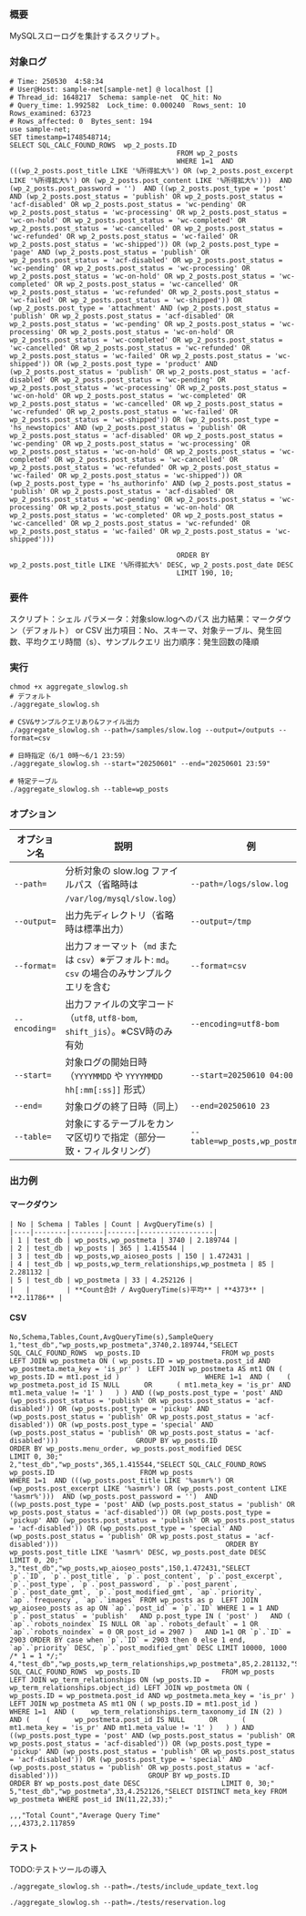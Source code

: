 ### 概要

MySQLスローログを集計するスクリプト。

### 対象ログ

```
# Time: 250530  4:58:34
# User@Host: sample-net[sample-net] @ localhost []
# Thread_id: 1648217  Schema: sample-net  QC_hit: No
# Query_time: 1.992582  Lock_time: 0.000240  Rows_sent: 10  Rows_examined: 63723
# Rows_affected: 0  Bytes_sent: 194
use sample-net;
SET timestamp=1748548714;
SELECT SQL_CALC_FOUND_ROWS  wp_2_posts.ID
                                         FROM wp_2_posts
                                         WHERE 1=1  AND (((wp_2_posts.post_title LIKE '%所得拡大%') OR (wp_2_posts.post_excerpt LIKE '%所得拡大%') OR (wp_2_posts.post_content LIKE '%所得拡大%')))  AND (wp_2_posts.post_password = '')  AND ((wp_2_posts.post_type = 'post' AND (wp_2_posts.post_status = 'publish' OR wp_2_posts.post_status = 'acf-disabled' OR wp_2_posts.post_status = 'wc-pending' OR wp_2_posts.post_status = 'wc-processing' OR wp_2_posts.post_status = 'wc-on-hold' OR wp_2_posts.post_status = 'wc-completed' OR wp_2_posts.post_status = 'wc-cancelled' OR wp_2_posts.post_status = 'wc-refunded' OR wp_2_posts.post_status = 'wc-failed' OR wp_2_posts.post_status = 'wc-shipped')) OR (wp_2_posts.post_type = 'page' AND (wp_2_posts.post_status = 'publish' OR wp_2_posts.post_status = 'acf-disabled' OR wp_2_posts.post_status = 'wc-pending' OR wp_2_posts.post_status = 'wc-processing' OR wp_2_posts.post_status = 'wc-on-hold' OR wp_2_posts.post_status = 'wc-completed' OR wp_2_posts.post_status = 'wc-cancelled' OR wp_2_posts.post_status = 'wc-refunded' OR wp_2_posts.post_status = 'wc-failed' OR wp_2_posts.post_status = 'wc-shipped')) OR (wp_2_posts.post_type = 'attachment' AND (wp_2_posts.post_status = 'publish' OR wp_2_posts.post_status = 'acf-disabled' OR wp_2_posts.post_status = 'wc-pending' OR wp_2_posts.post_status = 'wc-processing' OR wp_2_posts.post_status = 'wc-on-hold' OR wp_2_posts.post_status = 'wc-completed' OR wp_2_posts.post_status = 'wc-cancelled' OR wp_2_posts.post_status = 'wc-refunded' OR wp_2_posts.post_status = 'wc-failed' OR wp_2_posts.post_status = 'wc-shipped')) OR (wp_2_posts.post_type = 'product' AND (wp_2_posts.post_status = 'publish' OR wp_2_posts.post_status = 'acf-disabled' OR wp_2_posts.post_status = 'wc-pending' OR wp_2_posts.post_status = 'wc-processing' OR wp_2_posts.post_status = 'wc-on-hold' OR wp_2_posts.post_status = 'wc-completed' OR wp_2_posts.post_status = 'wc-cancelled' OR wp_2_posts.post_status = 'wc-refunded' OR wp_2_posts.post_status = 'wc-failed' OR wp_2_posts.post_status = 'wc-shipped')) OR (wp_2_posts.post_type = 'hs_newstopics' AND (wp_2_posts.post_status = 'publish' OR wp_2_posts.post_status = 'acf-disabled' OR wp_2_posts.post_status = 'wc-pending' OR wp_2_posts.post_status = 'wc-processing' OR wp_2_posts.post_status = 'wc-on-hold' OR wp_2_posts.post_status = 'wc-completed' OR wp_2_posts.post_status = 'wc-cancelled' OR wp_2_posts.post_status = 'wc-refunded' OR wp_2_posts.post_status = 'wc-failed' OR wp_2_posts.post_status = 'wc-shipped')) OR (wp_2_posts.post_type = 'hs_authorinfo' AND (wp_2_posts.post_status = 'publish' OR wp_2_posts.post_status = 'acf-disabled' OR wp_2_posts.post_status = 'wc-pending' OR wp_2_posts.post_status = 'wc-processing' OR wp_2_posts.post_status = 'wc-on-hold' OR wp_2_posts.post_status = 'wc-completed' OR wp_2_posts.post_status = 'wc-cancelled' OR wp_2_posts.post_status = 'wc-refunded' OR wp_2_posts.post_status = 'wc-failed' OR wp_2_posts.post_status = 'wc-shipped')))

                                         ORDER BY wp_2_posts.post_title LIKE '%所得拡大%' DESC, wp_2_posts.post_date DESC
                                         LIMIT 190, 10;
```

### 要件
スクリプト：シェル
パラメータ：対象slow.logへのパス
出力結果：マークダウン（デフォルト） or CSV
出力項目：No、スキーマ、対象テーブル、発生回数、平均クエリ時間（s）、サンプルクエリ
出力順序：発生回数の降順

### 実行

```
chmod +x aggregate_slowlog.sh
# デフォルト
./aggregate_slowlog.sh

# CSV&サンプルクエリあり&ファイル出力
./aggregate_slowlog.sh --path=/samples/slow.log --output=/outputs --format=csv

# 日時指定（6/1 0時～6/1 23:59）
./aggregate_slowlog.sh --start="20250601" --end="20250601 23:59"

# 特定テーブル
./aggregate_slowlog.sh --table=wp_posts
```

### オプション

| オプション名    | 説明                                                                                     | 例                             |
|-----------------|------------------------------------------------------------------------------------------|--------------------------------|
| `--path=`       | 分析対象の slow.log ファイルパス（省略時は `/var/log/mysql/slow.log`）                   | `--path=/logs/slow.log`        |
| `--output=`     | 出力先ディレクトリ（省略時は標準出力）                                                   | `--output=/tmp`                |
| `--format=`     | 出力フォーマット（`md` または `csv`）※デフォルト: `md`。`csv` の場合のみサンプルクエリを含む | `--format=csv`                 |
| `--encoding=`   | 出力ファイルの文字コード（`utf8`, `utf8-bom`, `shift_jis`）。※CSV時のみ有効               | `--encoding=utf8-bom`          |
| `--start=`      | 対象ログの開始日時（`YYYYMMDD` や `YYYYMMDD hh[:mm[:ss]]` 形式）                         | `--start=20250610 04:00`       |
| `--end=`        | 対象ログの終了日時（同上）                                                               | `--end=20250610 23`            |
| `--table=`      | 対象にするテーブルをカンマ区切りで指定（部分一致・フィルタリング）                       | `--table=wp_posts,wp_postmeta` |

### 出力例

#### マークダウン

```
| No | Schema | Tables | Count | AvgQueryTime(s) |
|----|--------|--------|-------|------------------|
| 1 | test_db | wp_posts,wp_postmeta | 3740 | 2.189744 |
| 2 | test_db | wp_posts | 365 | 1.415544 |
| 3 | test_db | wp_posts,wp_aioseo_posts | 150 | 1.472431 |
| 4 | test_db | wp_posts,wp_term_relationships,wp_postmeta | 85 | 2.281132 |
| 5 | test_db | wp_postmeta | 33 | 4.252126 |
|   |         | **Count合計 / AvgQueryTime(s)平均** | **4373** | **2.11786** |
```

#### CSV

```
No,Schema,Tables,Count,AvgQueryTime(s),SampleQuery
1,"test_db","wp_posts,wp_postmeta",3740,2.189744,"SELECT SQL_CALC_FOUND_ROWS  wp_posts.ID 					 FROM wp_posts  LEFT JOIN wp_postmeta ON ( wp_posts.ID = wp_postmeta.post_id AND wp_postmeta.meta_key = 'is_pr' )  LEFT JOIN wp_postmeta AS mt1 ON ( wp_posts.ID = mt1.post_id ) 					 WHERE 1=1  AND (    (      wp_postmeta.post_id IS NULL      OR      ( mt1.meta_key = 'is_pr' AND mt1.meta_value != '1' )   ) ) AND ((wp_posts.post_type = 'post' AND (wp_posts.post_status = 'publish' OR wp_posts.post_status = 'acf-disabled')) OR (wp_posts.post_type = 'pickup' AND (wp_posts.post_status = 'publish' OR wp_posts.post_status = 'acf-disabled')) OR (wp_posts.post_type = 'special' AND (wp_posts.post_status = 'publish' OR wp_posts.post_status = 'acf-disabled'))) 					 GROUP BY wp_posts.ID 					 ORDER BY wp_posts.menu_order, wp_posts.post_modified DESC 					 LIMIT 0, 30;"
2,"test_db","wp_posts",365,1.415544,"SELECT SQL_CALC_FOUND_ROWS  wp_posts.ID 					 FROM wp_posts  					 WHERE 1=1  AND (((wp_posts.post_title LIKE '%asmr%') OR (wp_posts.post_excerpt LIKE '%asmr%') OR (wp_posts.post_content LIKE '%asmr%')))  AND (wp_posts.post_password = '')  AND ((wp_posts.post_type = 'post' AND (wp_posts.post_status = 'publish' OR wp_posts.post_status = 'acf-disabled')) OR (wp_posts.post_type = 'pickup' AND (wp_posts.post_status = 'publish' OR wp_posts.post_status = 'acf-disabled')) OR (wp_posts.post_type = 'special' AND (wp_posts.post_status = 'publish' OR wp_posts.post_status = 'acf-disabled'))) 					  					 ORDER BY wp_posts.post_title LIKE '%asmr%' DESC, wp_posts.post_date DESC 					 LIMIT 0, 20;"
3,"test_db","wp_posts,wp_aioseo_posts",150,1.472431,"SELECT  	`p`.`ID`, `p`.`post_title`, `p`.`post_content`, `p`.`post_excerpt`, `p`.`post_type`, `p`.`post_password`, `p`.`post_parent`, `p`.`post_date_gmt`, `p`.`post_modified_gmt`, `ap`.`priority`, `ap`.`frequency`, `ap`.`images` FROM wp_posts as p 	LEFT JOIN wp_aioseo_posts as ap ON `ap`.`post_id` = `p`.`ID` WHERE 1 = 1 AND 	`p`.`post_status` = 'publish' 	AND p.post_type IN ( 'post' ) 	AND ( `ap`.`robots_noindex` IS NULL OR `ap`.`robots_default` = 1 OR `ap`.`robots_noindex` = 0 OR post_id = 2907 ) 	AND 1=1 OR `p`.`ID` = 2903 ORDER BY case when `p`.`ID` = 2903 then 0 else 1 end, `ap`.`priority` DESC, `p`.`post_modified_gmt` DESC LIMIT 10000, 1000 /* 1 = 1 */;"
4,"test_db","wp_posts,wp_term_relationships,wp_postmeta",85,2.281132,"SELECT SQL_CALC_FOUND_ROWS  wp_posts.ID 					 FROM wp_posts  LEFT JOIN wp_term_relationships ON (wp_posts.ID = wp_term_relationships.object_id) LEFT JOIN wp_postmeta ON ( wp_posts.ID = wp_postmeta.post_id AND wp_postmeta.meta_key = 'is_pr' )  LEFT JOIN wp_postmeta AS mt1 ON ( wp_posts.ID = mt1.post_id ) 					 WHERE 1=1  AND (    wp_term_relationships.term_taxonomy_id IN (2) ) AND (    (      wp_postmeta.post_id IS NULL      OR      ( mt1.meta_key = 'is_pr' AND mt1.meta_value != '1' )   ) ) AND ((wp_posts.post_type = 'post' AND (wp_posts.post_status = 'publish' OR wp_posts.post_status = 'acf-disabled')) OR (wp_posts.post_type = 'pickup' AND (wp_posts.post_status = 'publish' OR wp_posts.post_status = 'acf-disabled')) OR (wp_posts.post_type = 'special' AND (wp_posts.post_status = 'publish' OR wp_posts.post_status = 'acf-disabled'))) 					 GROUP BY wp_posts.ID 					 ORDER BY wp_posts.post_date DESC 					 LIMIT 0, 30;"
5,"test_db","wp_postmeta",33,4.252126,"SELECT DISTINCT meta_key FROM wp_postmeta WHERE post_id IN(11,22,33);"

,,,"Total Count","Average Query Time"
,,,4373,2.117859
```

### テスト

TODO:テストツールの導入

```shell
./aggregate_slowlog.sh --path=./tests/include_update_text.log
```

```shell
./aggregate_slowlog.sh --path=./tests/reservation.log
```